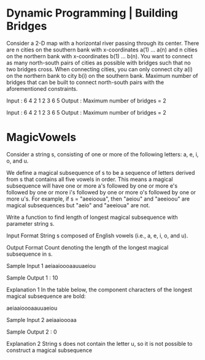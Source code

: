 
# Dynamic Programming | Building Bridges

Consider a 2-D map with a horizontal river passing through its center. 
There are n cities on the southern bank with x-coordinates a(1) … a(n) and n cities on the northern bank with x-coordinates b(1) … b(n).
You want to connect as many north-south pairs of cities as possible with bridges such that no two bridges cross.
When connecting cities, you can only connect city a(i) on the northern bank to city b(i) on the southern bank.
Maximum number of bridges that can be built to connect north-south pairs with the aforementioned constraints.

Input : 6 4 2 1
        2 3 6 5
Output : Maximum number of bridges = 2

Input : 6 4 2 1
        2 3 6 5
Output : Maximum number of bridges = 2

# MagicVowels
Consider a string s, consisting of one or more of the following letters: a, e, i, o, and u.

We define a magical subsequence of s to be a sequence of letters derived from s that contains all five vowels in order. This means a magical subsequence will have one or more a's followed by one or more e's followed by one or more i's followed by one or more o's followed by one or more u's. For example, if s = "aeeiooua", then "aeiou" and "aeeioou" are magical subsequences but "aeio" and "aeeioua" are not.

Write a function to find length of longest magical subsequence with parameter string s.

Input Format String s composed of English vowels (i.e., a, e, i, o, and u).

Output Format Count denoting the length of the longest magical subsequence in s.

Sample Input 1 aeiaaioooaauuaeiou


Sample Output 1 : 10

Explanation 1 In the table below, the component characters of the longest magical subsequence are bold:

aeiaaioooaauuaeiou

Sample Input 2 aeiaaioooaa

Sample Output 2 : 0

Explanation 2 String s does not contain the letter u, so it is not possible to construct a magical subsequence




